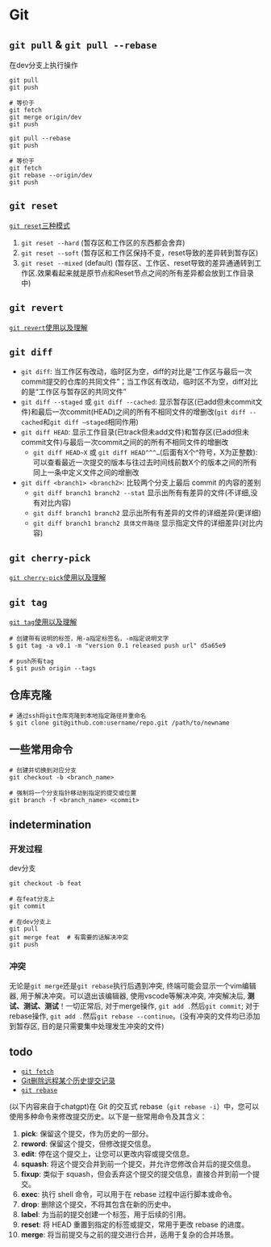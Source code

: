 # Git

## `git pull` & `git pull --rebase`

在dev分支上执行操作

```
git pull
git push

# 等价于
git fetch
git merge origin/dev
git push
```

```
git pull --rebase
git push

# 等价于
git fetch
git rebase --origin/dev
git push
```

## `git reset`

[`git reset`三种模式](https://www.jianshu.com/p/c2ec5f06cf1a)

1. `git reset --hard` (暂存区和工作区的东西都会舍弃)
2. `git reset --soft` (暂存区和工作区保持不变，reset导致的差异转到暂存区)
3. `git reset --mixed` (default) (暂存区、工作区、reset导致的差异通通转到工作区.效果看起来就是原节点和Reset节点之间的所有差异都会放到工作目录中)

## `git revert`

[`git revert`使用以及理解](https://blog.csdn.net/allanGold/article/details/111372750)

## `git diff`

- `git diff`: 当工作区有改动，临时区为空，diff的对比是“工作区与最后一次commit提交的仓库的共同文件”；当工作区有改动，临时区不为空，diff对比的是“工作区与暂存区的共同文件”
- `git diff --staged` 或 `git diff --cached`: 显示暂存区(已add但未commit文件)和最后一次commit(HEAD)之间的所有不相同文件的增删改(`git diff --cached`和`git diff –staged`相同作用)
- `git diff HEAD`: 显示工作目录(已track但未add文件)和暂存区(已add但未commit文件)与最后一次commit之间的的所有不相同文件的增删改
  - `git diff HEAD~X` 或 `git diff HEAD^^^…`(后面有X个^符号，X为正整数):可以查看最近一次提交的版本与往过去时间线前数X个的版本之间的所有同上一条中定义文件之间的增删改
- `git diff <branch1> <branch2>`: 比较两个分支上最后 commit 的内容的差别
  - `git diff branch1 branch2 --stat`    显示出所有有差异的文件(不详细,没有对比内容)
  - `git diff branch1 branch2`              显示出所有有差异的文件的详细差异(更详细)
  - `git diff branch1 branch2 具体文件路径` 显示指定文件的详细差异(对比内容)

## `git cherry-pick`

[`git cherry-pick`使用以及理解](https://www.ruanyifeng.com/blog/2020/04/git-cherry-pick.html)

## `git tag`

[`git tag`使用以及理解](https://blog.csdn.net/QH_JAVA/article/details/77979622)

```
# 创建带有说明的标签，用-a指定标签名，-m指定说明文字
$ git tag -a v0.1 -m "version 0.1 released push url" d5a65e9

# push所有tag
$ git push origin --tags
```

## 仓库克隆

```
# 通过ssh将git仓库克隆到本地指定路径并重命名
$ git clone git@github.com:username/repo.git /path/to/newname
```

## 一些常用命令
```
# 创建并切换到对应分支
git checkout -b <branch_name>

# 强制将一个分支指针移动到指定的提交或位置
git branch -f <branch_name> <commit>
```

## indetermination

### 开发过程

dev分支

```
git checkout -b feat

# 在feat分支上
git commit

# 在dev分支上
git pull
git merge feat  # 有需要的话解决冲突
git push
```

### 冲突
无论是`git merge`还是`git rebase`执行后遇到冲突, 终端可能会显示一个vim编辑器, 用于解决冲突。可以退出该编辑器, 使用vscode等解决冲突, 冲突解决后, **测试、测试、测试**！一切正常后, 对于merge操作, `git add .`然后`git commit`; 对于rebase操作, `git add .`然后`git rebase --continue`。(没有冲突的文件均已添加到暂存区, 目的是只需要集中处理发生冲突的文件)

## todo

- [`git fetch`](https://www.yiibai.com/git/git_fetch.html)
- [Git删除远程某个历史提交记录](https://www.jianshu.com/p/18b5cbc3e702)
- [`git rebase`](https://lvan-zhang.blog.csdn.net/article/details/128848133?spm=1001.2101.3001.6650.2&utm_medium=distribute.pc_relevant.none-task-blog-2%7Edefault%7ECTRLIST%7ERate-2-128848133-blog-106479779.235%5Ev43%5Epc_blog_bottom_relevance_base9&depth_1-utm_source=distribute.pc_relevant.none-task-blog-2%7Edefault%7ECTRLIST%7ERate-2-128848133-blog-106479779.235%5Ev43%5Epc_blog_bottom_relevance_base9&utm_relevant_index=1)


(以下内容来自于chatgpt)在 Git 的交互式 rebase（`git rebase -i`）中，您可以使用多种命令来修改提交历史。以下是一些常用命令及其含义：
  1. **pick**: 保留这个提交，作为历史的一部分。
  2. **reword**: 保留这个提交，但修改提交信息。
  3. **edit**: 停在这个提交上，让您可以更改内容或提交信息。
  4. **squash**: 将这个提交合并到前一个提交，并允许您修改合并后的提交信息。
  5. **fixup**: 类似于 squash，但会丢弃这个提交的提交信息，直接合并到前一个提交。
  6. **exec**: 执行 shell 命令，可以用于在 rebase 过程中运行脚本或命令。
  7. **drop**: 删除这个提交，不将其包含在新的历史中。
  8. **label**: 为当前的提交创建一个标签，用于后续的引用。
  9. **reset**: 将 HEAD 重置到指定的标签或提交，常用于更改 rebase 的进度。
  10. **merge**: 将当前提交与之前的提交进行合并，适用于复杂的合并场景。